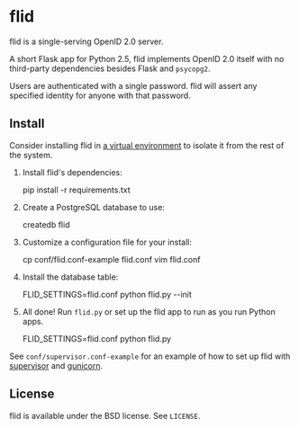 # flid #

flid is a single-serving OpenID 2.0 server.

A short Flask app for Python 2.5, flid implements OpenID 2.0 itself with no third-party dependencies besides Flask and `psycopg2`.

Users are authenticated with a single password. flid will assert any specified identity for anyone with that password.


## Install ##

Consider installing flid in [a virtual environment][] to isolate it from the rest of the system.

1. Install flid's dependencies:

    pip install -r requirements.txt

2. Create a PostgreSQL database to use:

    createdb flid

3. Customize a configuration file for your install:

    cp conf/flid.conf-example flid.conf
    vim flid.conf

4. Install the database table:

    FLID_SETTINGS=flid.conf python flid.py --init

5. All done! Run `flid.py` or set up the flid app to run as you run Python apps.

    FLID_SETTINGS=flid.conf python flid.py

See `conf/supervisor.conf-example` for an example of how to set up flid with [supervisor][] and [gunicorn][].

[a virtual environment]: http://pypi.python.org/pypi/virtualenv
[supervisor]: http://supervisord.org
[gunicorn]: http://gunicorn.org


## License ##

flid is available under the BSD license. See `LICENSE`.
